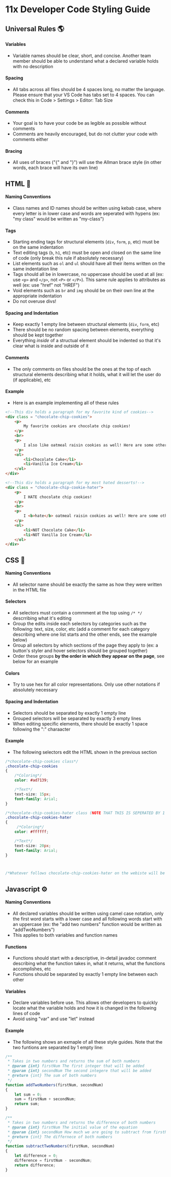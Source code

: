 # 11x Developer Code Styling Guide 

## Universal Rules 🌎

#### Variables
- Variable names should be clear, short, and concise. Another team member should be able to understand what a declared variable holds with no description 

#### Spacing
- All tabs across all files should be 4 spaces long, no matter the language. Please ensure that your VS Code has tabs set to 4 spaces. You can check this in Code > Settings > Editor: Tab Size

#### Comments
- Your goal is to have your code be as legible as possible without comments
- Comments are heavily encouraged, but do not clutter your code with comments either 

#### Bracing 
- All uses of braces ("{" and "}") will use the Allman brace style (in other words, each brace will have its own line)

## HTML 🧱

#### Naming Conventions
- Class names and ID names should be written using kebab case, where every letter is in lower case and words are seperated with hypens (ex: "my class" would be written as "my-class")

#### Tags
- Starting ending tags for structural elements (`div`, `form`, `p`, etc) must be on the same indentation
- Text editing tags (`b`, `h1`, etc) must be open and closed on the same line of code (only break this rule if absolutely necessary)
- List elements such as `ol` and `ul` should have all their items written on the same indentation line 
- Tags should all be in lowercase, no uppercase should be used at all (ex: use `<p>` and `</p>`, not `<P>` or `</P>`). This same rule applies to attributes as well (ex: use "href" not "HREF")
- Void elements such as `br` and `img` should be on their own line at the appropriate indentation 
- Do not overuse divs! 

#### Spacing and Indentation
- Keep exactly 1 empty line between structural elements (`div`, `form`, etc)
- There should be no random spacing between elements, everything should be kept together
- Everything *inside* of a structual element should be indented so that it's clear what is inside and outside of it 

#### Comments
- The only comments on files should be the ones at the top of each structural elements describing what it holds, what it will let the user do (if applicable), etc 



#### Example
- Here is an example implementing all of these rules 


```HTML 
<!--This div holds a paragraph for my favorite kind of cookies-->
<div class = "chocolate-chip-cookies">
    <p>
        My favorite cookies are chocolate chip cookies!
    </p>    
    <br>
    <p>
        I also like oatmeal raisin cookies as well! Here are some other desserts I like: 
    </p>
    <ol>
        <li>Chocolate Cake</li>
        <li>Vanilla Ice Cream</li>
    </ol>
</div>

<!--This div holds a paragraph for my most hated desserts!-->
<div class = "chocolate-chip-cookie-hater">
    <p>
        I HATE chocolate chip cookies! 
    </p>    
    <br>
    <p>
        I <b>hate</b> oatmeal raisin cookies as well! Here are some other desserts I <i>HATE</i>: 
    </p>
    <ol>
        <li>NOT Chocolate Cake</li>
        <li>NOT Vanilla Ice Cream</li>
    </ol>
</div>
```

## CSS 🎨
#### Naming Conventions
- All selector name should be exactly the same as how they were written in the HTML file 

#### Selectors
- All selectors must contain a commment at the top using `/* */` descrribing what it's editing 
- Group the edits inside each selectors by categories such as the following: text, size, color, etc (add a comment for each category describing where one list starts and the other ends, see the example below)
- Group all selectors by which sections of the page they apply to (ex: a button's styler and hover selectors should be grouped together)
- Order these groups **by the order in which they appear on the page**, see below for an example 

#### Colors
- Try to use hex for all color representations. Only use other notations if absolutely necessary 

#### Spacing and Indentation
- Selectors should be separated by exactly 1 empty line 
- Grouped selectors will be separated by exactly 3 empty lines 
- When editing specific elements, there should be exactly 1 space following the ":" charaacter 



#### Example 
- The following selectors edit the HTML shown in the previous section
```CSS 
/*chocolate-chip-cookies class*/
.chocolate-chip-cookies
{
    /*Coloring*/
    color: #ad7139;

    /*Text*/ 
    text-size: 15px; 
    font-family: Arial;
}

/*chocolate-chip-cookies-hater class (NOTE THAT THIS IS SEPERATED BY 1 EMPTY LINE)*/
.chocolate-chip-cookies-hater
{
     /*Coloring*/
    color: #ffffff;

    /*Text*/ 
    text-size: 20px; 
    font-family: Arial;
}



/*Whatever follows chocolate-chip-cookies-hater on the webiste will be written below this comment (NOTE THAT THIS IS SEPERATED BY 3 EMPTY LINES)*/
```

## Javascript ⚙️

#### Naming Conventions
- All declared variables should be written using camel case notation, only the first word starts with a lower case and all following words start with an uppercase (ex: the "add two numbers" function would be written as "addTwoNumbers")
- This applies to both variables and function names 


#### Functions
- Functions should start with a descriptive, in-detail javadoc comment describing what the function takes in, what it returns, what the functions accomplishes, etc
- Functions should be separated by exactly 1 empty line between each other

#### Variables 
- Declare variables before use. This allows other developers to quickly locate what the variable holds and how it is changed in the following lines of code
- Avoid using "var" and use "let" instead

#### Example 
- The following shows an exmaple of all these style guides. Note that the two funtions are separated by 1 empty line: 

```Javascript
/**
 * Takes in two numbers and returns the sum of both numbers
 * @param {int} firstNum The first integer that will be added
 * @param {int} secondNum The second integere that will be added 
 * @return {int} The sum of both numbers 
 */
function addTwoNumbers(firstNum, secondNum)
{
    let sum = 0; 
    sum = firstNum + secondNum; 
    return sum;
}

/**
 * Takes in two numbers and returns the difference of both numbers
 * @param {int} firstNum The initial value of the equation
 * @param {int} secondNum How much we are going to subtract from firstNum 
 * @return {int} The differnece of both numbers 
 */
function subtractTwoNumbers(firstNum, secondNum)
{
    let difference = 0; 
    difference = firstNum - secondNum; 
    return difference;
}
```

